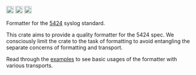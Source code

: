 [<img alt="crates.io" src="https://img.shields.io/crates/v/syslog-fmt.svg?style=for-the-badge&color=fc8d62&logo=rust" height="20">](https://crates.io/crates/syslog-fmt)
[<img alt="docs.rs" src="https://img.shields.io/docsrs/syslog_fmt/latest?style=for-the-badge&labelColor=555555&logo=docs.rs" height="20">](https://docs.rs/syslog-fmt)
[<img alt="build status" src="https://img.shields.io/github/actions/workflow/status/tandemdrive/syslog-fmt/ci.yml?branch=main&logo=github&style=for-the-badge" height="20">
](https://github.com/tandemdrive/syslog-fmt/actions?query=branch%3Amaster)

Formatter for the [5424](https://datatracker.ietf.org/doc/html/rfc5424) syslog standard.

This crate aims to provide a quality formatter for the 5424 spec.
We consciously limit the crate to the task of formatting to avoid entangling 
the separate concerns of formatting and transport.

Read through the [examples](examples) to see basic usages of the formatter with various transports.
